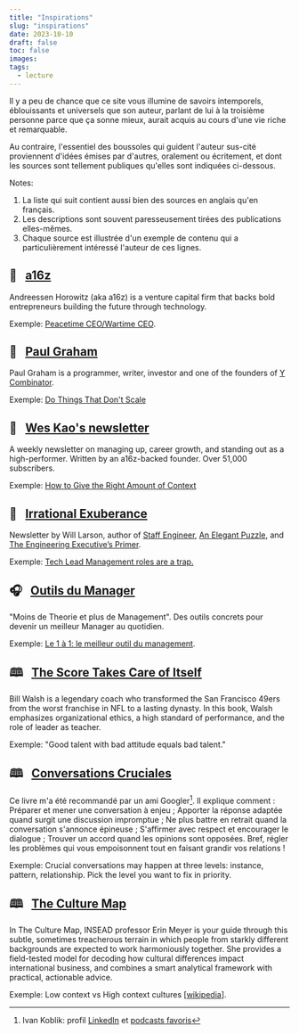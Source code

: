 ```yaml
---
title: "Inspirations"
slug: "inspirations"
date: 2023-10-10
draft: false
toc: false
images:
tags:
  - lecture
---
```


Il y a peu de chance que ce site vous illumine de savoirs intemporels, éblouissants et universels que son auteur, parlant de lui à la troisième personne parce que ça sonne mieux, aurait acquis au cours d'une vie riche et remarquable.

Au contraire, l'essentiel des boussoles qui guident l'auteur sus-cité proviennent d'idées émises par d'autres, oralement ou écritement, et dont les sources sont tellement publiques qu'elles sont indiquées ci-dessous.

Notes:
1. La liste qui suit contient aussi bien des sources en anglais qu'en français.
1. Les descriptions sont souvent paresseusement tirées des publications elles-mêmes. 
1. Chaque source est illustrée d'un exemple de contenu qui a particulièrement intéressé l'auteur de ces lignes.

## &#128231; &nbsp; [a16z](https://a16z.com/news-content/) 

Andreessen Horowitz (aka a16z) is a venture capital firm that backs bold entrepreneurs building the future through technology.

Exemple: [Peacetime CEO/Wartime CEO](https://a16z.com/peacetime-ceo-wartime-ceo/).

## &#128231; &nbsp; [Paul Graham](https://paulgraham.com/articles.html) 

Paul Graham is a programmer, writer, investor and one of the founders of [Y Combinator](https://www.ycombinator.com/).

Exemple: [Do Things That Don't Scale](https://www.paulgraham.com/ds.html)

## &#128231; &nbsp; [Wes Kao's newsletter](https://newsletter.weskao.com/) 

A weekly newsletter on managing up, career growth, and standing out as a high-performer. Written by an a16z-backed founder. Over 51,000 subscribers.

Exemple: [How to Give the Right Amount of Context](https://newsletter.weskao.com/p/how-i-give-the-right-amount-of-context)

## &#128231; &nbsp; [Irrational Exuberance](https://lethain.com/) 

Newsletter by Will Larson, author of [Staff Engineer](https://staffeng.com/book), [An Elegant Puzzle](https://www.amazon.com/Elegant-Puzzle-Systems-Engineering-Management/dp/1732265186), and [The Engineering Executive’s Primer](https://www.oreilly.com/library/view/the-engineering-executives/9781098149475/).

Exemple: [Tech Lead Management roles are a trap.](https://lethain.com/tech-lead-managers/)

## &#127911; &nbsp; [Outils du Manager](https://outilsdumanager.com/)

"Moins de Theorie et plus de Management". Des outils concrets pour devenir un meilleur Manager au quotidien.

Exemple: [Le 1 à 1: le meilleur outil du management](https://podcast.ausha.co/outils-du-manager/le-1-a-1-le-meilleur-outil-de-management).

## &#128366; &nbsp; [The Score Takes Care of Itself](https://www.penguinrandomhouse.com/books/303810/the-score-takes-care-of-itself-by-bill-walsh-with-steve-jamison-and-craig-walsh/)

Bill Walsh is a legendary coach who transformed the San Francisco 49ers from the worst franchise in NFL to a lasting dynasty. In this book, Walsh emphasizes organizational ethics, a high standard of performance, and the role of leader as teacher.

Exemple: "Good talent with bad attitude equals bad talent."

## &#128366; &nbsp; [Conversations Cruciales](https://www.amazon.fr/Conversations-Cruciales-savoir-oser-choses-ebook/dp/B01INYAXM4)

Ce livre m'a été recommandé par un ami Googler[^1]. Il explique comment : Préparer et mener une conversation à enjeu ; Apporter la réponse adaptée quand surgit une discussion impromptue ; Ne plus battre en retrait quand la conversation s'annonce épineuse ; S'affirmer avec respect et encourager le dialogue ; Trouver un accord quand les opinions sont opposées. Bref, régler les problèmes qui vous empoisonnent tout en faisant grandir vos relations !

Exemple: Crucial conversations may happen at three levels: instance, pattern, relationship. Pick the level you want to fix in priority.

## &#128366; &nbsp; [The Culture Map](https://www.amazon.fr/Culture-Map-INTL-ED-Decoding-ebook/dp/B06XCJ125R)

In The Culture Map, INSEAD professor Erin Meyer is your guide through this subtle, sometimes treacherous terrain in which people from starkly different backgrounds are expected to work harmoniously together. She provides a field-tested model for decoding how cultural differences impact international business, and combines a smart analytical framework with practical, actionable advice.

Exemple: Low context vs High context cultures [[wikipedia](https://en.wikipedia.org/wiki/High-context_and_low-context_cultures)].

[^1]: Ivan Koblik: profil [LinkedIn](https://www.linkedin.com/in/ikoblik/) et [podcasts favoris](https://podyssey.fm/ikoblik)
